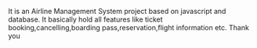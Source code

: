 It is an Airline Management System project based on javascript and database.
It basically hold all features like ticket booking,cancelling,boarding pass,reservation,flight information etc.
Thank you
